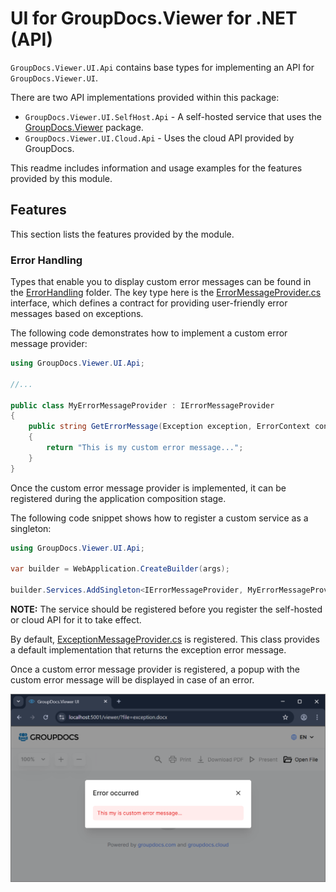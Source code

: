 # UI for GroupDocs.Viewer for .NET (API)

`GroupDocs.Viewer.UI.Api` contains base types for implementing an API for `GroupDocs.Viewer.UI`.

There are two API implementations provided within this package:

* `GroupDocs.Viewer.UI.SelfHost.Api` - A self-hosted service that uses the 
  [GroupDocs.Viewer](https://www.nuget.org/packages/groupdocs.viewer) package.
* `GroupDocs.Viewer.UI.Cloud.Api` - Uses the cloud API provided by GroupDocs.

This readme includes information and usage examples for the features provided by this module.

## Features

This section lists the features provided by the module.

### Error Handling

Types that enable you to display custom error messages can be found in the [ErrorHandling](./ErrorHandling) folder.
The key type here is the [ErrorMessageProvider.cs](./ErrorMessageProvider.cs) interface, which defines a contract for providing user-friendly error messages based on exceptions.

The following code demonstrates how to implement a custom error message provider:

```cs
using GroupDocs.Viewer.UI.Api;

//...

public class MyErrorMessageProvider : IErrorMessageProvider
{
    public string GetErrorMessage(Exception exception, ErrorContext context)
    {
        return "This is my custom error message...";
    }
}
```

Once the custom error message provider is implemented, it can be registered during the application composition stage.

The following code snippet shows how to register a custom service as a singleton:

```cs
using GroupDocs.Viewer.UI.Api;

var builder = WebApplication.CreateBuilder(args);

builder.Services.AddSingleton<IErrorMessageProvider, MyErrorMessageProvider>();
```

**NOTE:** The service should be registered before you register the self-hosted or cloud API for it to take effect.

By default, [ExceptionMessageProvider.cs](./ErrorHandling/ExceptionMessageProvider.cs) is registered.
This class provides a default implementation that returns the exception error message.

Once a custom error message provider is registered, a popup with the custom error message will be displayed in case of an error.

![GroupDocs.Viewer.UI - Custom error message](https://raw.githubusercontent.com/groupdocs-viewer/groupdocs-viewer.github.io/master/resources/image/ui/custom-error-message.png)
